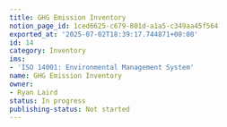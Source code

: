 ```yaml
---
title: GHG Emission Inventory
notion_page_id: 1ced6625-c679-801d-a1a5-c349aa45f564
exported_at: '2025-07-02T18:39:17.744871+00:00'
id: 14
category: Inventory
ims:
- 'ISO 14001: Environmental Management System'
name: GHG Emission Inventory
owner:
- Ryan Laird
status: In progress
publishing-status: Not started
---
```


<!-- Unsupported block type: child_database -->